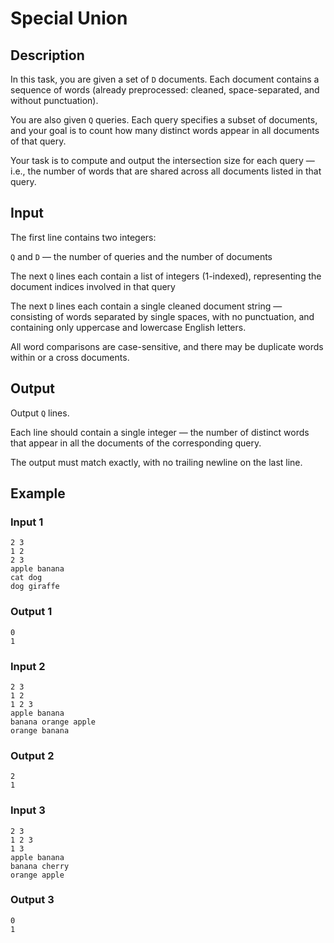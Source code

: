 # Special Union
## Description

In this task, you are given a set of `D` documents. Each document contains a sequence of words (already preprocessed: cleaned, space-separated, and without punctuation).

You are also given `Q` queries. Each query specifies a subset of documents, and your goal is to count how many distinct words appear in all documents of that query.

Your task is to compute and output the intersection size for each query — i.e., the number of words that are shared across all documents listed in that query.

## Input
The first line contains two integers:

`Q` and `D` — the number of queries and the number of documents 

The next `Q` lines each contain a list of integers (1-indexed), representing the document indices involved in that query

The next `D` lines each contain a single cleaned document string — consisting of words separated by single spaces, with no punctuation, and containing only uppercase and lowercase English letters.

All word comparisons are case-sensitive, and there may be duplicate words within or a cross documents.

## Output
Output `Q` lines.

Each line should contain a single integer — the number of distinct words that appear in all the documents of the corresponding query.

The output must match exactly, with no trailing newline on the last line.

## Example
### Input 1
```
2 3
1 2
2 3
apple banana
cat dog
dog giraffe
```
### Output 1
```
0
1
```

### Input 2
```
2 3
1 2
1 2 3
apple banana
banana orange apple 
orange banana 
```

### Output 2
```
2
1
```

### Input 3
```
2 3
1 2 3
1 3
apple banana
banana cherry
orange apple
```

### Output 3
```
0
1
```